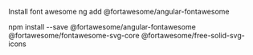 Install font awesome 
ng add @fortawesome/angular-fontawesome

npm install --save @fortawesome/angular-fontawesome @fortawesome/fontawesome-svg-core @fortawesome/free-solid-svg-icons
